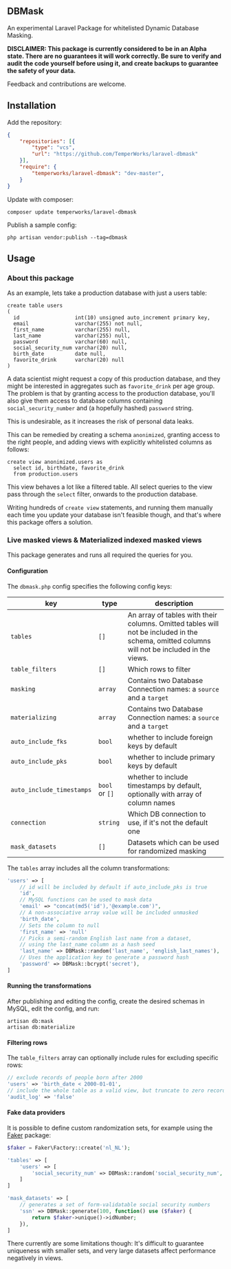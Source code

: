 ## DBMask

An experimental Laravel Package for whitelisted Dynamic Database Masking.

**DISCLAIMER: This package is currently considered to be in an Alpha state. There are no guarantees it will work correctly. Be sure to verify and audit the code yourself before using it, and create backups to guarantee the safety of your data.**

Feedback and contributions are welcome.

## Installation

Add the repository:
```json
{
    "repositories": [{
        "type": "vcs",
        "url": "https://github.com/TemperWorks/laravel-dbmask"
    }],
    "require": {
        "temperworks/laravel-dbmask": "dev-master",
    }
}
```

Update with composer:
```
composer update temperworks/laravel-dbmask
```

Publish a sample config:
```
php artisan vendor:publish --tag=dbmask
```

## Usage

### About this package

As an example, lets take a production database with just a users table:

```mysql
create table users
(
  id                  int(10) unsigned auto_increment primary key,
  email               varchar(255) not null,
  first_name          varchar(255) null,
  last_name           varchar(255) null,
  password            varchar(60) null,
  social_security_num varchar(20) null,
  birth_date          date null,
  favorite_drink      varchar(20) null
)
```

A data scientist might request a copy of this production database, and they might be interested in aggregates such as `favorite_drink` per age group. The problem is that by granting access to the production database, you'll also give them access to database columns containing `social_security_number` and (a hopefully hashed) `password` string.

This is undesirable, as it increases the risk of personal data leaks.

This can be remedied by creating a schema `anonimized`, granting access to the right people, and adding views with explicitly whitelisted columns as follows:

```mysql
create view anonimized.users as
  select id, birthdate, favorite_drink
  from production.users
```

This view behaves a lot like a filtered table. All select queries to the view pass through the `select` filter, onwards to the production database. 

Writing hundreds of `create view` statements, and running them manually each time you update your database isn't feasible though, and that's where this package offers a solution.

### Live masked views & Materialized indexed masked views

This package generates and runs all required the queries for you.

#### Configuration

The `dbmask.php` config specifies the following config keys:

|key|type|description|
|---|---|---|
|`tables`|`[]`|An array of tables with their columns. Omitted tables will not be included in the schema, omitted columns will not be included in the views.|
|`table_filters`|`[]`|Which rows to filter|
|`masking`|`array`|Contains two Database Connection names: a `source` and a `target`|
|`materializing`|`array`|Contains two Database Connection names: a `source` and a `target`|
|`auto_include_fks`| `bool`| whether to include foreign keys by default|
|`auto_include_pks`| `bool`| whether to include primary keys by default|
|`auto_include_timestamps`| `bool` or `[]`| whether to include timestamps by default, optionally with array of column names|
|`connection`| `string`| Which DB connection to use, if it's not the default one |
|`mask_datasets`|`[]`| Datasets which can be used for randomized masking |

The `tables` array includes all the column transformations:
```php
'users' => [
    // id will be included by default if auto_include_pks is true
    'id',
    // MySQL functions can be used to mask data
    'email' => "concat(md5('id'),'@example.com')",
    // A non-associative array value will be included unmasked
    'birth_date',
    // Sets the column to null
    'first_name' => 'null'
    // Picks a semi-random English last name from a dataset, 
    // using the last_name column as a hash seed
    'last_name' => DBMask::random('last_name', 'english_last_names'),
    // Uses the application key to generate a password hash 
    'password' => DBMask::bcrypt('secret'),
]
```

#### Running the transformations

After publishing and editing the config, create the desired schemas in MySQL, edit the config, and run:

```
artisan db:mask
artisan db:materialize
```

#### Filtering rows

The `table_filters` array can optionally include rules for excluding specific rows: 

```php
// exclude records of people born after 2000
'users' => 'birth_date < 2000-01-01',
// include the whole table as a valid view, but truncate to zero records
'audit_log' => 'false'
```

#### Fake data providers

It is possible to define custom randomization sets, for example using the [Faker](https://github.com/fzaninotto/Faker) package:

```php
$faker = Faker\Factory::create('nl_NL');

'tables' => [
    'users' => [
        'social_security_num' => DBMask::random('social_security_num', 'ssn')
    ]
]

'mask_datasets' => [
    // generates a set of form-validatable social security numbers
    'ssn' => DBMask::generate(100, function() use ($faker) {
        return $faker->unique()->idNumber;
    }),
]
```

There currently are some limitations though: It's difficult to guarantee uniqueness with smaller sets, and very large datasets affect performance negatively in views.
